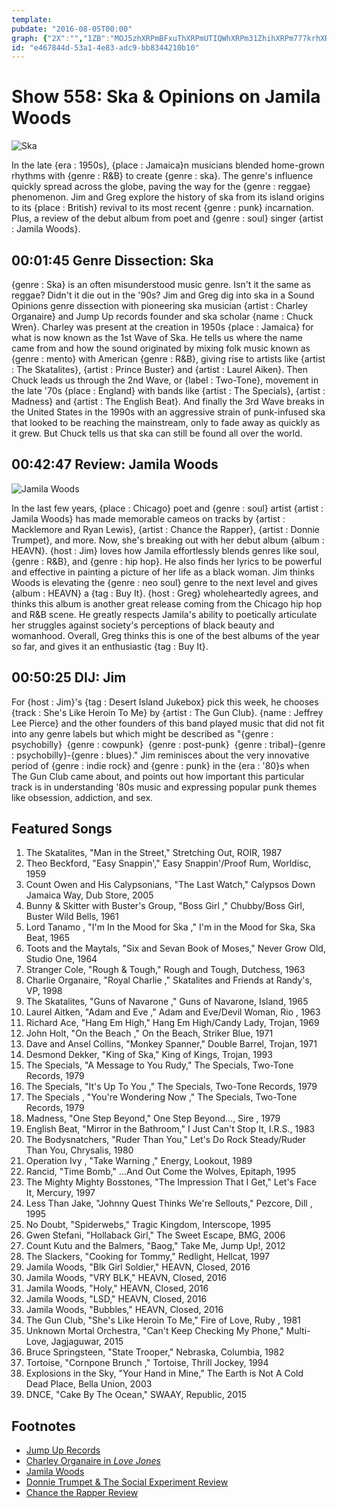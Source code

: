 ```yaml
---
template: 
pubdate: "2016-08-05T00:00"
graph: {"2X":"","1ZB":"MOJ5zhXRPmBFxuThXRPmUTIQWhXRPm31ZhihXRPm777krhXRPm3TmBdhXRPmhXRPmvSLed97qipUTIQW97qipX6cfd97qipBHm1G","2C1":"X6cfdqYVo9TLmn5jh2h1jh2h1pEmSmjh2h1u6gqzH4ICqjh2h16hKYsjh2h1GHBU2jh2h1eRBqrjh2h1"}
id: "e467844d-53a1-4e83-adc9-bb8344210b10"
---
```






# Show 558: Ska & Opinions on Jamila Woods

![Ska](https://static.soundopinions.org/images/2016/ska_web.jpg)

In the late {era : 1950s}, {place : Jamaica}n musicians blended home-grown rhythms with {genre : R&B} to create {genre : ska}. The genre's influence quickly spread across the globe, paving the way for the {genre : reggae} phenomenon. Jim and Greg explore the history of ska from its island origins to its {place : British} revival to its most recent {genre : punk} incarnation. Plus, a review of the debut album from poet and {genre : soul} singer {artist : Jamila Woods}.



## 00:01:45 Genre Dissection: Ska

{genre : Ska} is an often misunderstood music genre. Isn't it the same as reggae? Didn't it die out in the '90s? Jim and Greg dig into ska in a Sound Opinions genre dissection with pioneering ska musician {artist : Charley Organaire} and Jump Up records founder and ska scholar {name : Chuck Wren}. Charley was present at the creation in 1950s {place : Jamaica} for what is now known as the 1st Wave of Ska. He tells us where the name came from and how the sound originated by mixing folk music known as {genre : mento} with American {genre : R&B}, giving rise to artists like {artist : The Skatalites}, {artist : Prince Buster} and {artist : Laurel Aiken}. Then Chuck leads us through the 2nd Wave, or {label : Two-Tone}, movement in the late '70s {place : England} with bands like {artist : The Specials}, {artist : Madness} and {artist : The English Beat}. And finally the 3rd Wave breaks in the United States in the 1990s with an aggressive strain of punk-infused ska that looked to be reaching the mainstream, only to fade away as quickly as it grew. But Chuck tells us that ska can still be found all over the world.



## 00:42:47 Review: Jamila Woods

![Jamila Woods](https://static.soundopinions.org/assets/558/1ZB0.jpg)

In the last few years, {place : Chicago} poet and {genre : soul} artist {artist : Jamila Woods} has made memorable cameos on tracks by {artist : Macklemore and Ryan Lewis}, {artist : Chance the Rapper}, {artist : Donnie Trumpet}, and more. Now, she's breaking out with her debut album {album : HEAVN}. {host : Jim} loves how Jamila effortlessly blends genres like soul, {genre : R&B}, and {genre : hip hop}. He also finds her lyrics to be powerful and effective in painting a picture of her life as a black woman. Jim thinks Woods is elevating the {genre : neo soul} genre to the next level and gives {album : HEAVN} a {tag : Buy It}. {host : Greg} wholeheartedly agrees, and thinks this album is another great release coming from the Chicago hip hop and R&B scene. He greatly respects Jamila's ability to poetically articulate her struggles against society's perceptions of black beauty and womanhood. Overall, Greg thinks this is one of the best albums of the year so far, and gives it an enthusiastic {tag : Buy It}.



## 00:50:25 DIJ: Jim

For {host : Jim}'s {tag : Desert Island Jukebox} pick this week, he chooses {track : She's Like Heroin To Me} by {artist : The Gun Club}. {name : Jeffrey Lee Pierce} and the other founders of this band played music that did not fit into any genre labels but which might be described as "{genre : psychobilly}  {genre : cowpunk}  {genre : post-punk}  {genre : tribal}-{genre : psychobilly}-{genre : blues}." Jim reminisces about the very innovative period of {genre : indie rock} and {genre : punk} in the {era : '80}s when The Gun Club came about, and points out how important this particular track is in understanding '80s music and expressing popular punk themes like obsession, addiction, and sex.



## Featured Songs

1. The Skatalites, "Man in the Street," Stretching Out, ROIR, 1987
2. Theo Beckford, "Easy Snappin'," Easy Snappin'/Proof Rum, Worldisc, 1959
3. Count Owen and His Calypsonians, "The Last Watch," Calypsos Down Jamaica Way, Dub Store, 2005
4. Bunny & Skitter with Buster's Group, "Boss Girl ," Chubby/Boss Girl, Buster Wild Bells, 1961
5. Lord Tanamo , "I'm In the Mood for Ska ," I'm in the Mood for Ska, Ska Beat, 1965
6. Toots and the Maytals, "Six and Sevan Book of Moses," Never Grow Old, Studio One, 1964
7. Stranger Cole, "Rough & Tough," Rough and Tough, Dutchess, 1963
8. Charlie Organaire, "Royal Charlie ," Skatalites and Friends at Randy's, VP, 1998
9. The Skatalites, "Guns of Navarone ," Guns of Navarone, Island, 1965
10. Laurel Aitken, "Adam and Eve ," Adam and Eve/Devil Woman, Rio , 1963
11. Richard Ace, "Hang Em High," Hang Em High/Candy Lady, Trojan, 1969
12. John Holt, "On the Beach ," On the Beach, Striker Blue, 1971
13. Dave and Ansel Collins, "Monkey Spanner," Double Barrel, Trojan, 1971
14. Desmond Dekker, "King of Ska," King of Kings, Trojan, 1993
15. The Specials, "A Message to You Rudy," The Specials, Two-Tone Records, 1979
16. The Specials, "It's Up To You ," The Specials, Two-Tone Records, 1979
17. The Specials , "You're Wondering Now ," The Specials, Two-Tone Records, 1979
18. Madness, "One Step Beyond," One Step Beyond..., Sire , 1979
19. English Beat, "Mirror in the Bathroom," I Just Can't Stop It, I.R.S., 1983
20. The Bodysnatchers, "Ruder Than You," Let's Do Rock Steady/Ruder Than You, Chrysalis, 1980
21. Operation Ivy , "Take Warning ," Energy, Lookout, 1989
22. Rancid, "Time Bomb," ...And Out Come the Wolves, Epitaph, 1995
23. The Mighty Mighty Bosstones, "The Impression That I Get," Let's Face It, Mercury, 1997
24. Less Than Jake, "Johnny Quest Thinks We're Sellouts," Pezcore, Dill , 1995
25. No Doubt, "Spiderwebs," Tragic Kingdom, Interscope, 1995
26. Gwen Stefani, "Hollaback Girl," The Sweet Escape, BMG, 2006
27. Count Kutu and the Balmers, "Baog," Take Me, Jump Up!, 2012
28. The Slackers, "Cooking for Tommy," Redlight, Hellcat, 1997
29. Jamila Woods, "Blk Girl Soldier," HEAVN, Closed, 2016
30. Jamila Woods, "VRY BLK," HEAVN, Closed, 2016
31. Jamila Woods, "Holy," HEAVN, Closed, 2016
32. Jamila Woods, "LSD," HEAVN, Closed, 2016
33. Jamila Woods, "Bubbles," HEAVN, Closed, 2016
34. The Gun Club, "She's Like Heroin To Me," Fire of Love, Ruby , 1981
35. Unknown Mortal Orchestra, "Can't Keep Checking My Phone," Multi-Love, Jagjaguwar, 2015
36. Bruce Springsteen, "State Trooper," Nebraska, Columbia, 1982
37. Tortoise, "Cornpone Brunch ," Tortoise, Thrill Jockey, 1994
38. Explosions in the Sky, "Your Hand in Mine," The Earth is Not A Cold Dead Place, Bella Union, 2003
39. DNCE, "Cake By The Ocean," SWAAY, Republic, 2015



## Footnotes

- [Jump Up Records](http://www.jumpuprecords.com/)
- [Charley Organaire in *Love Jones*](https://www.youtube.com/watch?v=FXszCoaXTm0)
- [Jamila Woods](https://jamilawoodswrites.com/)
- [Donnie Trumpet & The Social Experiment Review](/show/498/#sundaycandy)
- [Chance the Rapper Review](/show/550/#chancetherapper)